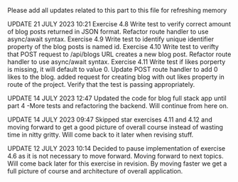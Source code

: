 Please add all updates related to this part to this file for refreshing memory

UPDATE 21 JULY 2023 10:21
Exercise 4.8 
Write test to verify correct amount of blog posts returned in JSON format. Refactor route handler to use 
async/await syntax.
Exercise 4.9
Write test to identify unique identifier property of the blog posts is named id.
Exercise 4.10
Write test to verifty that POST request to /api/blogs URL creates a new blog post. 
Refactor route handler to use async/await syntax.
Exercise 4.11
Write test if likes porperty is missing, it will default to value 0.
Update POST route handler to add 0 likes to the blog.
added request for creating blog with out likes property in route of the project.
Verify that the test is passing appropriately.


UPDATE 14 JULY 2023 12:47
Updated the code for blog full stack app until part 4 -More tests and refactoring the backend. Will continue from here on. 


UPDATE 14 JULY 2023 09:47
Skipped star exercises 4.11 and 4.12 and moving forward to get a good picture of overall course instead of wasting time in nitty gritty. Will come back to it later when revising stuff.


UPDATE 12 JULY 2023 10:14
Decided to pause implementation of exercise 4.6 as it is not necessary to move forward. Moving forward to next topics. Will come back later for this exercise in revision. By moving faster we get a full picture of course and architecture of overall application. 